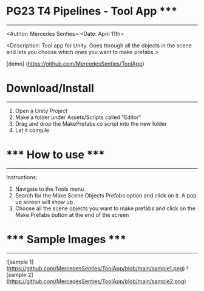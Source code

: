 # PG23 T4 Pipelines - Tool App ***
---------------------------------------
<Author: Mercedes Senties>
<Date: April 11th>

<Description: Tool app for Unity. Goes through all the objects in the scene and lets you choose which ones you want to make prefabs.>

[demo] (https://github.com/MercedesSenties/ToolApp)


# Download/Install
---------------------------------------
1. Open a Unity Project
2. Make a folder under Assets/Scripts called "Editor"
3. Drag and drop the MakePrefabs.cs script into the new folder
4. Let it compile 


# *** How to use ***
---------------------------------------
Instructions: 
1. Navigate to the Tools menu
2. Search for the Make Scene Objects Prefabs option and click on it. A pop up screen will show up
3. Choose all the scene objects you want to make prefabs and click on the Make Prefabs button at the end of the screen


# *** Sample Images ***
---------------------------------------
![sample 1] (https://github.com/MercedesSenties/ToolApp/blob/main/sample1.png)
![sample 2] (https://github.com/MercedesSenties/ToolApp/blob/main/sample2.png)